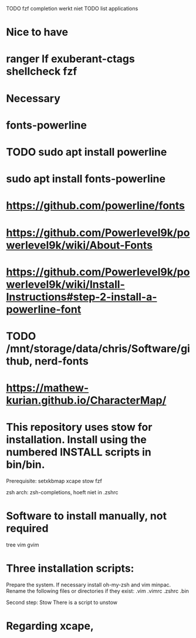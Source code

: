 TODO fzf completion werkt niet
TODO list applications 
# Nice to have
# ranger lf exuberant-ctags shellcheck fzf

# Necessary 
# fonts-powerline 
# TODO sudo apt install powerline 
# sudo apt install fonts-powerline
# https://github.com/powerline/fonts
# https://github.com/Powerlevel9k/powerlevel9k/wiki/About-Fonts
# https://github.com/Powerlevel9k/powerlevel9k/wiki/Install-Instructions#step-2-install-a-powerline-font
# TODO /mnt/storage/data/chris/Software/github, nerd-fonts
# https://mathew-kurian.github.io/CharacterMap/

# This repository uses stow for installation. Install using the numbered INSTALL scripts in bin/bin.
Prerequisite:
setxkbmap
xcape
stow
fzf

zsh
arch: zsh-completions, hoeft niet in .zshrc
# Software to install manually, not required
tree
vim
gvim

# Three installation scripts:
Prepare the system. If necessary install oh-my-zsh and vim minpac. Rename the following files or directories if they exist:
.vim
.vimrc
.zshrc
.bin

Second step: Stow
There is a script to unstow

# Regarding xcape,
